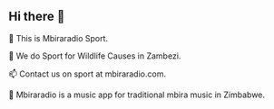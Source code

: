 ## Hi there 👋

🔭 This is Mbiraradio Sport.

🔭 We do Sport for Wildlife Causes in Zambezi.

📫 Contact us on sport at mbiraradio.com.

🌱 Mbiraradio is a music app for traditional mbira music in Zimbabwe.


<!--
**Mbiraradio/mbiraradio** is a ✨ _special_ ✨ repository because its `README.md` (this file) appears on your GitHub profile.

Here are some ideas to get you started:

- 🔭 I’m currently working on ...
- 🌱 I’m currently learning ...
- 👯 I’m looking to collaborate on ...
- 🤔 I’m looking for help with ...
- 💬 Ask me about ...
- 📫 How to reach me: ...
- 😄 Pronouns: ...
- ⚡ Fun fact: ...
-->
